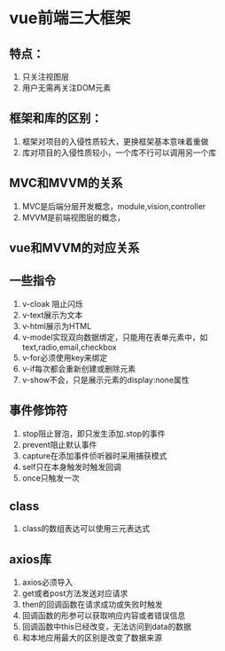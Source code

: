 # vue前端三大框架
## 特点：
1. 只关注视图层
2. 用户无需再关注DOM元素
## 框架和库的区别：
1. 框架对项目的入侵性质较大，更换框架基本意味着重做
2. 库对项目的入侵性质较小，一个库不行可以调用另一个库
## MVC和MVVM的关系
1. MVC是后端分层开发概念，module,vision,controller
2. MVVM是前端视图层的概念，
## vue和MVVM的对应关系
## 一些指令
1. v-cloak 阻止闪烁
2. v-text展示为文本
3. v-html展示为HTML
4. v-model实现双向数据绑定，只能用在表单元素中，如text,radio,email,checkbox
5. v-for必须使用key来绑定
6. v-if每次都会重新创建或删除元素
7. v-show不会，只是展示元素的display:none属性
## 事件修饰符
1. stop阻止冒泡，即只发生添加.stop的事件
2. prevent阻止默认事件
3. capture在添加事件侦听器时采用捕获模式
4. self只在本身触发时触发回调
5. once只触发一次
## class
1. class的数组表达可以使用三元表达式
## axios库
1. axios必须导入
2. get或者post方法发送对应请求
3. then的回调函数在请求成功或失败时触发
4. 回调函数的形参可以获取响应内容或者错误信息
5. 回调函数中this已经改变，无法访问到data的数据
6. 和本地应用最大的区别是改变了数据来源

